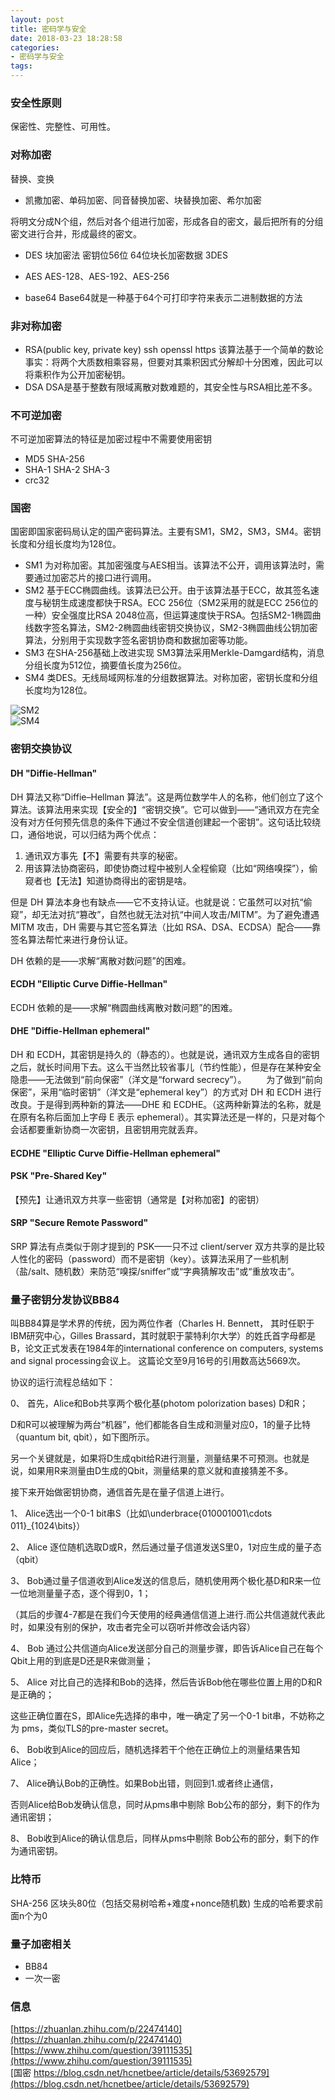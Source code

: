 ```yaml
---
layout: post
title: 密码学与安全
date: 2018-03-23 18:28:58
categories:
- 密码学与安全
tags:
---
```


### 安全性原则

保密性、完整性、可用性。

### 对称加密

替换、变换

- 凯撒加密、单码加密、同音替换加密、块替换加密、希尔加密

将明文分成N个组，然后对各个组进行加密，形成各自的密文，最后把所有的分组密文进行合并，形成最终的密文。

- DES 块加密法 密钥位56位 64位块长加密数据  3DES
- AES AES-128、AES-192、AES-256

- base64 Base64就是一种基于64个可打印字符来表示二进制数据的方法

### 非对称加密

- RSA(public key, private key) ssh openssl https 该算法基于一个简单的数论事实：将两个大质数相乘容易，但要对其乘积因式分解却十分困难，因此可以将乘积作为公开加密秘钥。
- DSA DSA是基于整数有限域离散对数难题的，其安全性与RSA相比差不多。
### 不可逆加密

不可逆加密算法的特征是加密过程中不需要使用密钥

- MD5 SHA-256 
- SHA-1 SHA-2 SHA-3
- crc32

### 国密

国密即国家密码局认定的国产密码算法。主要有SM1，SM2，SM3，SM4。密钥长度和分组长度均为128位。

- SM1 为对称加密。其加密强度与AES相当。该算法不公开，调用该算法时，需要通过加密芯片的接口进行调用。
- SM2 基于ECC椭圆曲线。该算法已公开。由于该算法基于ECC，故其签名速度与秘钥生成速度都快于RSA。ECC 256位（SM2采用的就是ECC 256位的一种）安全强度比RSA 2048位高，但运算速度快于RSA。包括SM2-1椭圆曲线数字签名算法，SM2-2椭圆曲线密钥交换协议，SM2-3椭圆曲线公钥加密算法，分别用于实现数字签名密钥协商和数据加密等功能。
- SM3 在SHA-256基础上改进实现 SM3算法采用Merkle-Damgard结构，消息分组长度为512位，摘要值长度为256位。
- SM4 类DES。无线局域网标准的分组数据算法。对称加密，密钥长度和分组长度均为128位。

![SM2](https://img-blog.csdn.net/20170312163055305?watermark/2/text/aHR0cDovL2Jsb2cuY3Nkbi5uZXQvaGNuZXRiZWU=/font/5a6L5L2T/fontsize/400/fill/I0JBQkFCMA==/dissolve/70/gravity/Center)  
![SM4](https://img-blog.csdn.net/20170312162913835?watermark/2/text/aHR0cDovL2Jsb2cuY3Nkbi5uZXQvaGNuZXRiZWU=/font/5a6L5L2T/fontsize/400/fill/I0JBQkFCMA==/dissolve/70/gravity/Center)  

### 密钥交换协议

#### DH "Diffie-Hellman"

DH 算法又称“Diffie–Hellman 算法”。这是两位数学牛人的名称，他们创立了这个算法。该算法用来实现【安全的】“密钥交换”。它可以做到——“通讯双方在完全没有对方任何预先信息的条件下通过不安全信道创建起一个密钥”。这句话比较绕口，通俗地说，可以归结为两个优点：
1. 通讯双方事先【不】需要有共享的秘密。
2. 用该算法协商密码，即使协商过程中被别人全程偷窥（比如“网络嗅探”），偷窥者也【无法】知道协商得出的密钥是啥。

但是 DH 算法本身也有缺点——它不支持认证。也就是说：它虽然可以对抗“偷窥”，却无法对抗“篡改”，自然也就无法对抗“中间人攻击/MITM”。为了避免遭遇 MITM 攻击，DH 需要与其它签名算法（比如 RSA、DSA、ECDSA）配合——靠签名算法帮忙来进行身份认证。

DH 依赖的是——求解“离散对数问题”的困难。

#### ECDH "Elliptic Curve Diffie-Hellman"

ECDH 依赖的是——求解“椭圆曲线离散对数问题”的困难。

#### DHE "Diffie-Hellman ephemeral"

DH 和 ECDH，其密钥是持久的（静态的）。也就是说，通讯双方生成各自的密钥之后，就长时间用下去。这么干当然比较省事儿（节约性能），但是存在某种安全隐患——无法做到“前向保密”（洋文是“forward secrecy”）。
　　为了做到“前向保密”，采用“临时密钥”（洋文是“ephemeral key”）的方式对 DH 和 ECDH 进行改良。于是得到两种新的算法——DHE 和 ECDHE。（这两种新算法的名称，就是在原有名称后面加上字母 E 表示 ephemeral）。其实算法还是一样的，只是对每个会话都要重新协商一次密钥，且密钥用完就丢弃。

#### ECDHE "Elliptic Curve Diffie-Hellman ephemeral"

#### PSK "Pre-Shared Key"

【预先】让通讯双方共享一些密钥（通常是【对称加密】的密钥）

#### SRP "Secure Remote Password"

SRP 算法有点类似于刚才提到的 PSK——只不过 client/server 双方共享的是比较人性化的密码（password）而不是密钥（key）。该算法采用了一些机制（盐/salt、随机数）来防范“嗅探/sniffer”或“字典猜解攻击”或“重放攻击”。

### 量子密钥分发协议BB84

叫BB84算是学术界的传统，因为两位作者（Charles H. Bennett， 其时任职于IBM研究中心，Gilles Brassard，其时就职于蒙特利尔大学）的姓氏首字母都是B，论文正式发表在1984年的international conference on computers, systems and signal processing会议上。 这篇论文至9月16号的引用数高达5669次。

协议的运行流程总结如下： 

0、 首先，Alice和Bob共享两个极化基(photom polorization bases) D和R；

D和R可以被理解为两台“机器”，他们都能各自生成和测量对应0，1的量子比特（quantum bit, qbit），如下图所示。

另一个关键就是，如果将D生成qbit给R进行测量，测量结果不可预测。也就是说，如果用R来测量由D生成的Qbit，测量结果的意义就和直接猜差不多。

接下来开始做密钥协商，通信首先是在量子信道上进行。 

1、 Alice选出一个0-1 bit串S（比如\underbrace{010001001\cdots 011}_{1024\bits}）

2、 Alice 逐位随机选取D或R，然后通过量子信道发送S里0，1对应生成的量子态（qbit）

3、 Bob通过量子信道收到Alice发送的信息后，随机使用两个极化基D和R来一位一位地测量量子态，逐个得到0，1；

（其后的步骤4-7都是在我们今天使用的经典通信信道上进行.而公共信道就代表此时，如果没有别的保护，攻击者完全可以窃听并修改会话内容）

4、 Bob 通过公共信道向Alice发送部分自己的测量步骤，即告诉Alice自己在每个Qbit上用的到底是D还是R来做测量；

5、 Alice 对比自己的选择和Bob的选择，然后告诉Bob他在哪些位置上用的D和R是正确的；

这些正确位置在S，即Alice先选择的串中，唯一确定了另一个0-1 bit串，不妨称之为 pms，类似TLS的pre-master secret。

6、 Bob收到Alice的回应后，随机选择若干个他在正确位上的测量结果告知Alice；

7、 Alice确认Bob的正确性。如果Bob出错，则回到1.或者终止通信，

否则Alice给Bob发确认信息，同时从pms串中剔除 Bob公布的部分，剩下的作为通讯密钥；

8、 Bob收到Alice的确认信息后，同样从pms中剔除 Bob公布的部分，剩下的作为通讯密钥。

### 比特币

SHA-256 区块头80位（包括交易树哈希+难度+nonce随机数) 生成的哈希要求前面n个为0


### 量子加密相关

- BB84
- 一次一密

### 信息

[https://zhuanlan.zhihu.com/p/22474140](https://zhuanlan.zhihu.com/p/22474140)  
[https://www.zhihu.com/question/39111535](https://www.zhihu.com/question/39111535)  
[国密 https://blog.csdn.net/hcnetbee/article/details/53692579](https://blog.csdn.net/hcnetbee/article/details/53692579)  
